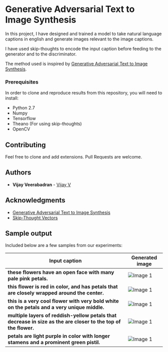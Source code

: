 # Generative Adversarial Text to Image Synthesis

In this project, I have designed and trained a model to take natural language captions in english and generate images relevant to the image captions. 

I have used skip-thoughts to encode the input caption before feeding to the generator and to the discriminator.  

The method used is inspired by [Generative Adversarial Text to Image Synthesis](https://arxiv.org/abs/1605.05396).

### Prerequisites

In order to clone and reproduce results from this repository, you will need to install:
* Python 2.7
* Numpy
* Tensorflow
* Theano (For using skip-thoughts)
* OpenCV

## Contributing

Feel free to clone and add extensions. Pull Requests are welcome.

## Authors

* **Vijay Veerabadran** - [Vijay V](https://vijayvee.github.io)

## Acknowledgments

* [Generative Adversarial Text to Image Synthesis](https://arxiv.org/abs/1605.05396)
* [Skip-Thought Vectors](https://arxiv.org/abs/1506.06726)

## Sample output
Included below are a few samples from our experiments:

Input caption | Generated image
------------ | -------------
**these flowers have an open face with many pale pink petals.** | ![Image 1](Output_Satisf/19_3700_60_Gen.jpg)
**this flower is red in color, and has petals that are closely wrapped around the center.** | ![Image 1](Output_Satisf/23_3700_60_Gen.jpg)
**this is a very cool flower with very bold white on the petals and a very unique middle.** | ![Image 1](Output_Satisf/17_3700_60_Gen.jpg)
**multiple layers of reddish-yellow petals that decrease in size as the are closer to the top of the flower.** | ![Image 1](Output_Satisf/7_3700_60_Gen.jpg)
**petals are light purple in color with longer stamens and a prominent green pistil.** | ![Image 1](Output_Satisf/12_3700_60_Gen.jpg)
